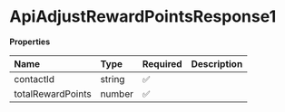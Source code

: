 # ApiAdjustRewardPointsResponse1

**Properties**

| Name              | Type   | Required | Description |
| :---------------- | :----- | :------- | :---------- |
| contactId         | string | ✅       |             |
| totalRewardPoints | number | ✅       |             |
